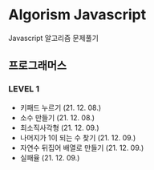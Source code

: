 # Algorism Javascript

Javascript 알고리즘 문제풀기

## 프로그래머스

### LEVEL 1

- 키패드 누르기 (21. 12. 08.)
- 소수 만들기 (21. 12. 08.)
- 최소직사각형 (21. 12. 09.)
- 나머지가 1이 되는 수 찾기 (21. 12. 09.)
- 자연수 뒤집어 배열로 만들기 (21. 12. 09.)
- 실패율 (21. 12. 09.)
